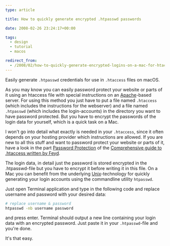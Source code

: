 ```yaml
---
type: article

title: How to quickly generate encrypted .htpasswd passwords

date: 2008-02-26 23:24:17+00:00

tags:
  - design
  - tutorial
  - macos

redirect_from:
  - /2008/02/how-to-quickly-generate-encrypted-logins-on-a-mac-for-htaccess-protected-sites/
---
```


Easily generate `.htpasswd` credentials for use in `.htaccess` files on macOS.

As you may know you can easily password protect your website or parts of it using an htaccess file with special instructions on an [Apache](http://www.apache.org/)-based server. For using this method you just have to put a file named `.htaccess` (which includes the instructions for the webserver) and a file named `.htpasswd` (which includes the login-accounts) in the directory you want to have password protected. But you have to encrypt the passwords of the login data for yourself, which is a quick task on a Mac.

I won't go into detail what exactly is needed in your `.htaccess`, since it often depends on your hosting provider which instructions are allowed. If you are new to all this stuff and want to password protect your website or parts of it, have a look in the part [Password Protection](http://www.javascriptkit.com/howto/htaccess3.shtml) of the [Comprehensive guide to .htaccess written by Feyd](http://www.javascriptkit.com/howto/htaccess.shtml).

The login data, in detail just the password is stored encrypted in the .htpasswd-file but you have to encrypt it before writing it in this file. On a Mac you can benefit from the underlying [Unix](http://www.apple.com/macosx/technology/unix.html)-technology for quickly generating your login accounts using the commandline utility `htpasswd`.

Just open Terminal application and type in the following code and replace username and password with your desired data:

```bash
# replace username & password
htpasswd -nb username password
```

and press enter. Terminal should output a new line containing your login data with an encrypted password. Just paste it in your `.htpasswd`-file and you're done.

It's that easy.
